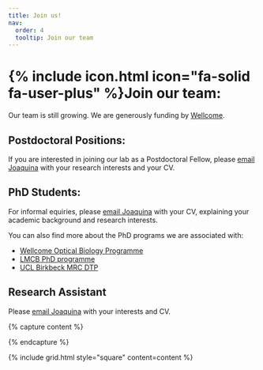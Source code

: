 ```yaml
---
title: Join us!
nav:
  order: 4
  tooltip: Join our team
---
```


# {% include icon.html icon="fa-solid fa-user-plus" %}Join our team:

Our team is still growing. We are generously funding by [Wellcome](https://wellcome.org/grant-funding/schemes/career-development-awards). 

## Postdoctoral Positions:

If you are interested in joining our lab as a Postdoctoral Fellow, please [email Joaquina](/contact) with your research interests and your CV.

## PhD Students:

For informal equiries, please [email Joaquina](/contact) with your CV, explaining your academic background and research interests.

You can also find more about the PhD programs we are associated with: 
- [Wellcome Optical Biology Programme](https://opticalbiology.org/)
- [LMCB PhD programme](https://www.ucl.ac.uk/lmcb/mcb-phd-programme)
- [UCL Birkbeck MRC DTP](https://www.uclbbk-mrcdtp.ac.uk/)

## Research Assistant

Please [email Joaquina](/contact) with your interests and CV. 

{% capture content %}

{% endcapture %}

{% include grid.html style="square" content=content %}
